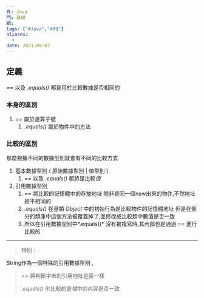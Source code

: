 ```yaml
---
界: Java
門: 基礎
綱: 
tags: ["#Java","#BQ"]
aliases:
  - 
date: 2021-09-07
---
```

## 定義

*==* 以及 *.equals()* 都是用於比較數據是否相同的

### 本身的區別

1. *==*  屬於運算子號
	1. *.equals()* 屬於物件中的方法

### 比較的區別

那麼根據不同的數據型別就會有不同的比較方式

1. 基本數據型別 ( 原始數據型別 | 值型別 )
    1. *==* 以及 *.equals()* 都將是比較*值*
2. 引用數據型別
    1. *==* 將比較的記憶體中的存放地址
    除非是同一個new出來的物件,不然地址是不相同的
    2. *.equals()* 在基類 *Object* 中的初始行為是比較物件的記憶體地址
    但是在部分的類庫中這個方法被覆蓋掉了,並修改成比較類中數值是否一致
    3. 所以在引用數據型別中*.equals()* 沒有被複寫時,其內部也是通過 *==* 進行比較的

---

> 特別 : 
> 
 String作為一個特殊的引用數據型別 , 
 > 
> *==* 將判斷字串的引用地址是否一樣
> 
>*.equals()* 則比較的是*棧*中的內容是否一致
